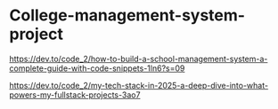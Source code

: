 # College-management-system-project


https://dev.to/code_2/how-to-build-a-school-management-system-a-complete-guide-with-code-snippets-1ln6?s=09

https://dev.to/code_2/my-tech-stack-in-2025-a-deep-dive-into-what-powers-my-fullstack-projects-3ao7
